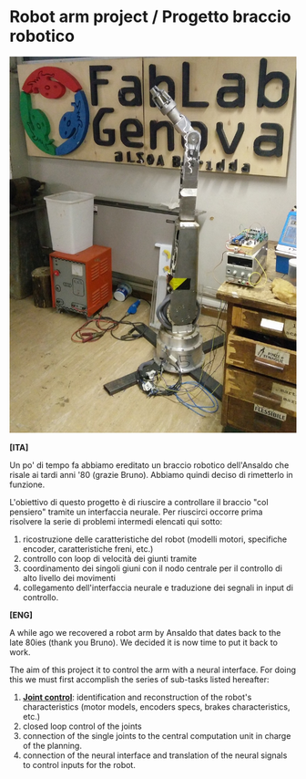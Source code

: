 # Robot arm project / Progetto braccio robotico

![Robot arm](asset-bank/robot-photo.jpg)

**[ITA]**

Un po' di tempo fa abbiamo ereditato un braccio robotico dell'Ansaldo che risale ai tardi anni '80 (grazie Bruno).
Abbiamo quindi deciso di rimetterlo in funzione.

L'obiettivo di questo progetto è di riuscire a controllare il braccio "col pensiero" tramite un interfaccia neurale.
Per riuscirci occorre prima risolvere la serie di problemi intermedi elencati qui sotto:
1. ricostruzione delle caratteristiche del robot (modelli motori, specifiche encoder, caratteristiche freni, etc.)
1. controllo con loop di velocità dei giunti tramite
1. coordinamento dei singoli giuni con il nodo centrale per il controllo di alto livello dei movimenti
1. collegamento dell'interfaccia neurale e traduzione dei segnali in input di controllo.



**[ENG]**

A while ago we recovered a robot arm by Ansaldo that dates back to the late 80ies (thank you Bruno).
We decided it is now time to put it back to work.

The aim of this project it to control the arm with a neural interface.
For doing this we must first accomplish the series of sub-tasks listed hereafter:
1. **[Joint control](docs/joint-control.md)**: identification and reconstruction of the robot's characteristics (motor models, encoders specs, brakes characteristics, etc.)
1. closed loop control of the joints
1. connection of the single joints to the central computation unit in charge of the planning.
1. connection of the neural interface and translation of the neural signals to control inputs for the robot.
